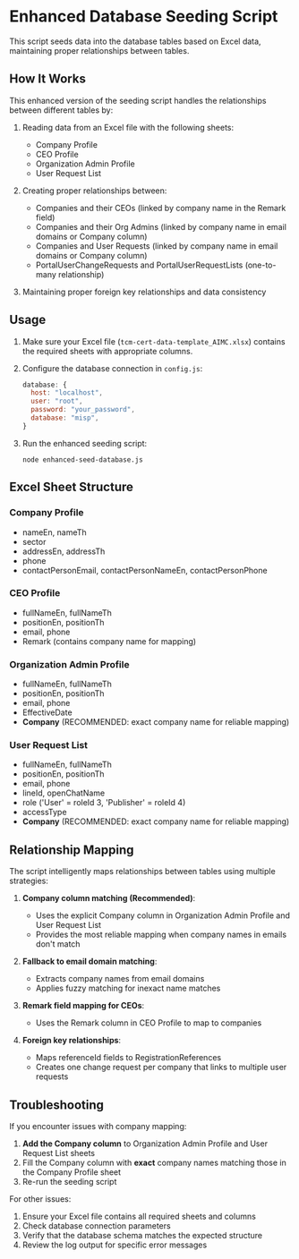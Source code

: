 # Enhanced Database Seeding Script

This script seeds data into the database tables based on Excel data, maintaining proper relationships between tables.

## How It Works

This enhanced version of the seeding script handles the relationships between different tables by:

1. Reading data from an Excel file with the following sheets:

   - Company Profile
   - CEO Profile
   - Organization Admin Profile
   - User Request List

2. Creating proper relationships between:

   - Companies and their CEOs (linked by company name in the Remark field)
   - Companies and their Org Admins (linked by company name in email domains or Company column)
   - Companies and User Requests (linked by company name in email domains or Company column)
   - PortalUserChangeRequests and PortalUserRequestLists (one-to-many relationship)

3. Maintaining proper foreign key relationships and data consistency

## Usage

1. Make sure your Excel file (`tcm-cert-data-template_AIMC.xlsx`) contains the required sheets with appropriate columns.

2. Configure the database connection in `config.js`:

   ```javascript
   database: {
     host: "localhost",
     user: "root",
     password: "your_password",
     database: "misp",
   }
   ```

3. Run the enhanced seeding script:
   ```
   node enhanced-seed-database.js
   ```

## Excel Sheet Structure

### Company Profile

- nameEn, nameTh
- sector
- addressEn, addressTh
- phone
- contactPersonEmail, contactPersonNameEn, contactPersonPhone

### CEO Profile

- fullNameEn, fullNameTh
- positionEn, positionTh
- email, phone
- Remark (contains company name for mapping)

### Organization Admin Profile

- fullNameEn, fullNameTh
- positionEn, positionTh
- email, phone
- EffectiveDate
- **Company** (RECOMMENDED: exact company name for reliable mapping)

### User Request List

- fullNameEn, fullNameTh
- positionEn, positionTh
- email, phone
- lineId, openChatName
- role ('User' = roleId 3, 'Publisher' = roleId 4)
- accessType
- **Company** (RECOMMENDED: exact company name for reliable mapping)

## Relationship Mapping

The script intelligently maps relationships between tables using multiple strategies:

1. **Company column matching (Recommended)**:

   - Uses the explicit Company column in Organization Admin Profile and User Request List
   - Provides the most reliable mapping when company names in emails don't match

2. **Fallback to email domain matching**:

   - Extracts company names from email domains
   - Applies fuzzy matching for inexact name matches

3. **Remark field mapping for CEOs**:

   - Uses the Remark column in CEO Profile to map to companies

4. **Foreign key relationships**:
   - Maps referenceId fields to RegistrationReferences
   - Creates one change request per company that links to multiple user requests

## Troubleshooting

If you encounter issues with company mapping:

1. **Add the Company column** to Organization Admin Profile and User Request List sheets
2. Fill the Company column with **exact** company names matching those in the Company Profile sheet
3. Re-run the seeding script

For other issues:

1. Ensure your Excel file contains all required sheets and columns
2. Check database connection parameters
3. Verify that the database schema matches the expected structure
4. Review the log output for specific error messages
